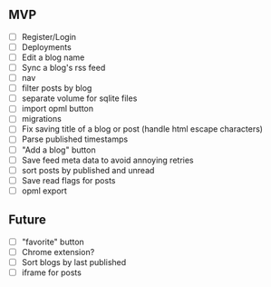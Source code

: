 ## MVP
- [ ] Register/Login
- [ ] Deployments
- [ ] Edit a blog name
- [ ] Sync a blog's rss feed
- [ ] nav
- [ ] filter posts by blog
- [ ] separate volume for sqlite files
- [ ] import opml button
- [ ] migrations
- [ ] Fix saving title of a blog or post (handle html escape characters)
- [ ] Parse published timestamps
- [ ] "Add a blog" button
- [ ] Save feed meta data to avoid annoying retries
- [ ] sort posts by published and unread
- [ ] Save read flags for posts
- [ ] opml export

## Future
- [ ] "favorite" button
- [ ] Chrome extension?
- [ ] Sort blogs by last published
- [ ] iframe for posts
